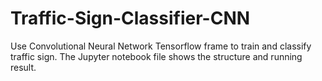 # Traffic-Sign-Classifier-CNN
Use Convolutional Neural Network Tensorflow frame to train and classify traffic sign.
The Jupyter notebook file shows the structure and running result.
